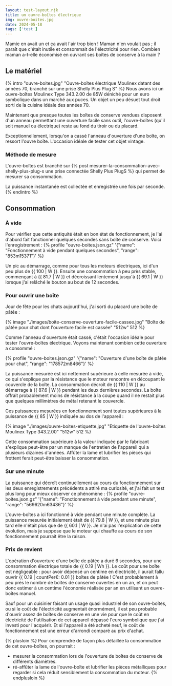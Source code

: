 ```yaml
---
layout: test-layout.njk 
title: un ouvre-boîtes électrique
img: ouvre-boites.jpg
date: 2024-05-18
tags: ['test']
---
```


Mamie en avait un et ça avait l'air trop bien ! Maman n'en voulait pas ; il paraît que c'était inutile et consommait de l'électricité pour rien. Combien maman a-t-elle économisé en ouvrant ses boîtes de conserve à la main ?
<!-- excerpt -->

## Le matériel
{% intro "ouvre-boites.jpg" "Ouvre-boîtes électrique Moulinex datant des années 70, branché sur une prise Shelly Plus Plug S" %}
Nous avons ici un ouvre-boîtes Moulinex Type 343.2.00 de 85W déniché pour un euro symbolique dans un marché aux puces. Un objet un peu désuet tout droit sorti de la cuisine idéale des années 70.

Maintenant que presque toutes les boîtes de conserve vendues disposent d'un anneau permettant une ouverture facile sans outil, l'ouvre-boîtes (qu'il soit manuel ou électrique) reste au fond du tiroir ou du placard.

Exceptionnellement, lorsqu'on a cassé l'anneau d'ouverture d'une boîte, on ressort l'ouvre boîte. L'occasion idéale de tester cet objet vintage.

### Méthode de mesure

L'ouvre-boîtes est branché sur {% post mesurer-la-consommation-avec-shelly-plus-plug-s une prise connectée Shelly Plus PlugS %} qui permet de mesurer sa consommation.

La puissance instantanée est collectée et enregistrée une fois par seconde.
{% endintro %}

## Consommation

### À vide

Pour vérifier que cette antiquité était en bon état de fonctionnement, je l'ai d'abord fait fonctionner quelques secondes sans boîte de conserve. Voici l'enregistrement :
{% profile "ouvre-boites.json.gz" '{"name": "Fonctionnement à vide pendant quelques secondes", "range": "853m15371"}' %}

Un pic au démarrage, comme pour tous les moteurs électriques, ici d'un peu plus de {{ 100 | W }}. Ensuite une consommation à peu près stable, commençant à {{ 81.7 | W }} et décroissant lentement jusqu'à {{ 69.1 | W }} lorsque j'ai relâché le bouton au bout de 12 secondes.

### Pour ouvrir une boîte

Jour de fête pour les chats aujourd'hui, j'ai sorti du placard une boîte de pâtée :

{% image "./images/boite-conserve-ouverture-facile-cassee.jpg" "Boîte de pâtée pour chat dont l'ouverture facile est cassée" "512w" 512 %}

Comme l'anneau d'ouverture était cassé, c'était l'occasion idéale pour tester l'ouvre-boîtes électrique. Voyons maintenant combien cette ouverture a consommé :

{% profile "ouvre-boites.json.gz" '{"name": "Ouverture d\'une boîte de pâtée pour chat", "range": "178572m8466"}' %}

La puissance mesurée est ici nettement supérieure à celle mesurée à vide, ce qui s'explique par la résistance que le moteur rencontre en découpant le couvercle de la boîte. La consommation décroît de {{ 110 | W }} au démarrage à {{ 87.6 | W }} pendant les deux dernières secondes. La boîte offrait probablement moins de résistance à la coupe quand il ne restait plus que quelques millimètres de métal retenant le couvercle.

Ces puissances mesurées en fonctionnement sont toutes supérieures à la puissance de {{ 85 | W }} indiquée au dos de l'appareil :

{% image "./images/ouvre-boites-etiquette.jpg" "Etiquette de l'ouvre-boîtes Moulinex Type 343.2.00" "512w" 512 %}

Cette consommation supérieure à la valeur indiquée par le fabricant s'explique peut-être par un manque de l'entretien de l'appareil qui a plusieurs dizaines d'années. Affûter la lame et lubrifier les pièces qui frottent ferait peut-être baisser la consommation.

### Sur une minute

La puissance qui décroît continuellement au cours du fonctionnement sur les deux enregistrements précédents a attiré ma curiosité, et j'ai fait un test plus long pour mieux observer ce phénomène :
{% profile "ouvre-boites.json.gz" '{"name": "Fonctionnement à vide pendant une minute", "range": "569620m63436"}' %}

L'ouvre-boîtes a ici fonctionné à vide pendant une minute complète. La puissance mesurée initialement était de {{ 79.8 | W }}, et une minute plus tard elle n'était plus que de {{ 60.1 | W }}. Je n'ai pas l'explication de cette évolution, mais je suppose que le moteur qui chauffe au cours de son fonctionnement pourrait être la raison.

### Prix de revient
L'opération d'ouverture d'une boîte de pâtée a duré 6 secondes, pour une consommation électrique totale de {{ 0.19 | Wh }}. Le coût pour une boîte est négligeable : pour avoir dépensé un centime en électricité, il aurait fallu ouvrir {{ 0.19 | countPer€: 0.01 }} boîtes de pâtée ! C'est probablement à peu près le nombre de boîtes de conserve ouvertes en un an, et on peut donc estimer à un centime l'économie réalisée par an en utilisant un ouvre-boîtes manuel.

Sauf pour un cuisinier faisant un usage quasi industriel de son ouvre-boîtes, ou si le coût de l'électricité augmentait énormément, il est peu probable d'ouvrir assez de boîtes de conserve en une vie pour que le coût en électricité de l'utilisation de cet appareil dépassé l'euro symbolique que j'ai investi pour l'acquérir. Et si l'appareil a été acheté neuf, le coût de fonctionnement est une erreur d'arrondi comparé au prix d'achat.

{% plusloin %}
Pour comprendre de façon plus détaillée la consommation de cet ouvre-boîtes, on pourrait :
- mesurer la consommation lors de l'ouverture de boîtes de conserve de différents diamètres.
- ré-affûter la lame de l'ouvre-boîte et lubrifier les pièces métalliques pour regarder si cela réduit sensiblement la consommation du moteur.
{% endplusloin %}
